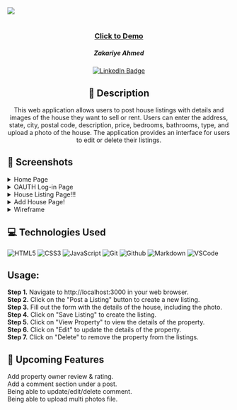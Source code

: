 <div>
<img src="https://user-images.githubusercontent.com/108743041/219561929-fdefbe60-e670-4e07-8de0-3bfb9c83040b.JPG"></img>
</div>

#

 <div id="description" align="center">
      
 ### <a href="http://localhost:3000">Click to Demo</a>

      
  ##### Zakariye Ahmed

  [![LinkedIn Badge](https://img.shields.io/badge/-@Ahmedzak49-blue?style=flat&logo=Linkedin&logoColor=black)](https://www.linkedin.com/in/Ahmedzak49)

  ## :pencil: Description

This web application allows users to post house listings with details and images of the house they want to sell or rent. Users can enter the address, state, city, postal code, description, price, bedrooms, bathrooms, type, and upload a photo of the house. The application provides an interface for users to edit or delete their listings.

 </div>
  
 <div id="document" align="left">
  

  ## :camera_flash: Screenshots 

<details><summary>Home Page</summary><img src="https://user-images.githubusercontent.com/108743041/219559883-26e67ffb-6cd5-4653-8fcf-4860fc7b2328.JPG"></img></details>

<details><summary>OAUTH Log-in Page</summary><img src="https://user-images.githubusercontent.com/108743041/219560400-9dd4bbc9-53c5-467b-a2bf-b0e67b9c2250.JPG"></img></details>

<details><summary>House Listing Page!!!</summary><img src="https://user-images.githubusercontent.com/108743041/219560738-9035ddd4-630f-463d-8919-b18f4474df78.JPG"></img></details>

<details><summary>Add House Page!</summary><img src="https://user-images.githubusercontent.com/108743041/219561035-9d6d5ee5-2a2b-4556-be25-65cabc22cba2.JPG"></img></details>

<details><summary>Wireframe</summary><img width="1332" alt="Screenshot 2023-01-27 at 7 27 41 AM" src="https://user-images.githubusercontent.com/108743041/219561743-59f59fdf-fc53-4d05-a7a4-fccf30fea327.JPG"></img></details>

## :computer: Technologies Used
  ![HTML5](https://img.shields.io/badge/-HTML5-05122A?style=flat&logo=html5)
    ![CSS3](https://img.shields.io/badge/-CSS-05122A?style=flat&logo=css3)
      ![JavaScript](https://img.shields.io/badge/-JavaScript-05122A?style=flat&logo=javascript)
        ![Git](https://img.shields.io/badge/-Git-05122A?style=flat&logo=git)
          ![Github](https://img.shields.io/badge/-GitHub-05122A?style=flat&logo=github)
            ![Markdown](https://img.shields.io/badge/-Markdown-05122A?style=flat&logo=markdown)
              ![VSCode](https://img.shields.io/badge/-VS_Code-05122A?style=flat&logo=visualstudio)
             
## Usage:
<strong>Step 1.</strong> Navigate to http://localhost:3000 in your web browser.<br>
<strong>Step 2.</strong> Click on the "Post a Listing" button to create a new listing.<br>
<strong>Step 3.</strong> Fill out the form with the details of the house, including the photo.<br>
<strong>Step 4.</strong> Click on "Save Listing" to create the listing.<br>
<strong>Step 5.</strong> Click on "View Property" to view the details of the property.<br>
<strong>Step 6.</strong> Click on "Edit" to update the details of the property.<br>
<strong>Step 7.</strong> Click on "Delete" to remove the property from the listings.<br>

## :ice_cube: Upcoming Features

 Add property owner review & rating.<br>
 Add a comment section under a post.<br>
 Being able to update/edit/delete comment.<br>
 Being able to upload multi photos file.<br>
</div>





















